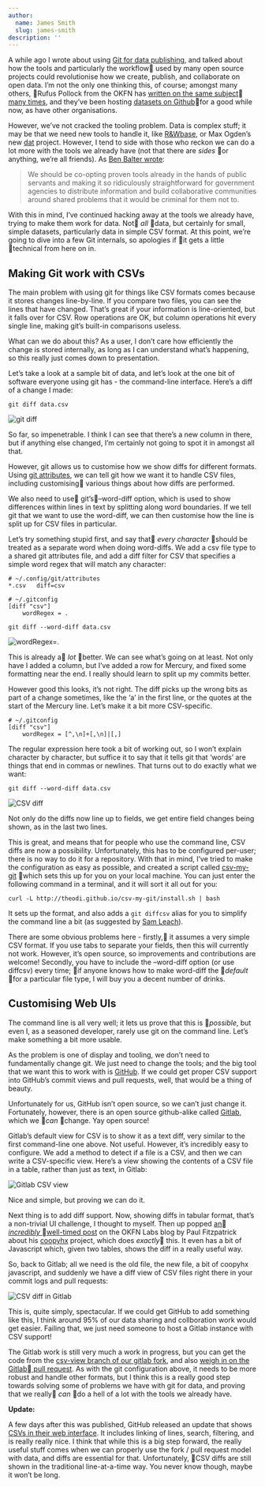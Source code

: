 ```yaml
---
author:
  name: James Smith
  slug: james-smith
description: ''
---
```


<p>A while ago I wrote about using <a rel="external" href="http://theodi.org/blog/git-data-publishing">Git for data publishing</a>, and talked about how the tools and particularly the workflow used by many open source projects could revolutionise how we create, publish, and collaborate on open data. I&rsquo;m not the only one thinking this, of course; amongst many others, Rufus Pollock from the OKFN has <a rel="external" href="http://blog.okfn.org/2013/07/02/git-and-github-for-data/">written on the same subject</a> <a rel="external" href="http://blog.okfn.org/2010/07/12/we-need-distributed-revisionversion-control-for-data/">many times</a>, and they&rsquo;ve been hosting <a rel="external" href="https://github.com/datasets">datasets on Github</a>for a good while now, as have other organisations.</p>

<p>However, we&rsquo;ve not cracked the tooling problem. Data is complex stuff; it may be that we need new tools to handle it, like <a rel="external" href="http://rawbase.github.io/">R&amp;Wbase</a>, or Max Ogden&rsquo;s new <a rel="external" href="https://github.com/maxogden/dat">dat</a> project. However, I tend to side with those who reckon we can do a lot more with the tools we already have (not that there are <em>sides</em> or anything, we&rsquo;re all friends). As <a rel="external" href="http://ben.balter.com/2013/07/01/technologys-the-easy-part/">Ben Balter wrote</a>:</p>

<blockquote>
  <p>We should be co-opting proven tools already in the hands of public servants and making it so ridiculously straightforward for government agencies to distribute information and build collaborative communities around shared problems that it would be criminal for them not to.</p>
</blockquote>

<p>With this in mind, I&rsquo;ve continued hacking away at the tools we already have, trying to make them work for data. Not <em>all</em> data, but certainly for small, simple datasets, particularly data in simple CSV format. At this point, we&rsquo;re going to dive into a few Git internals, so apologies if it gets a little technical from here on in.</p>

<h2>Making Git work with CSVs</h2>

<p>The main problem with using git for things like CSV formats comes because it stores changes line-by-line. If you compare two files, you can see the lines that have changed. That&rsquo;s great if your information is line-oriented, but it falls over for CSV. Row operations are OK, but column operations hit every single line, making git&rsquo;s built-in comparisons useless.</p>

<p>What can we do about this? As a user, I don&rsquo;t care how efficiently the change is stored internally, as long as I can understand what&rsquo;s happening, so this really just comes down to presentation.</p>

<p>Let&rsquo;s take a look at a sample bit of data, and let&rsquo;s look at the one bit of software everyone using git has - the command-line interface. Here&rsquo;s a diff of a change I made:</p>

<p><code>git diff data.csv</code></p>

<p><img src="http://bd7a65e2cb448908f934-86a50c88e47af9e1fb58ce0672b5a500.r32.cf3.rackcdn.com/uploads/assets/legacy/diff%2Dcolour.png" alt="git diff" /></p>

<p>So far, so impenetrable. I think I can see that there&rsquo;s a new column in there, but if anything else changed, I&rsquo;m certainly not going to spot it in amongst all that.</p>

<p>However, git allows us to customise how we show diffs for different formats. Using <a rel="external" href="http://git-scm.com/book/ch7-2.html">git attributes</a>, we can tell git how we want it to handle CSV files, including customising various things about how diffs are performed.</p>

<p>We also need to use git&rsquo;s&ndash;word-diff option, which is used to show differences within lines in text by splitting along word boundaries. If we tell git that we want to use the word-diff, we can then customise how the line is split up for CSV files in particular.</p>

<p>Let&rsquo;s try something stupid first, and say that <em>every character</em> should be treated as a separate word when doing word-diffs. We add a csv file type to a shared git attributes file, and add a diff filter for CSV that specifies a simple word regex that will match any character:</p>

<pre><code># ~/.config/git/attributes
*.csv	diff=csv

# ~/.gitconfig
[diff "csv"]
	wordRegex = .
</code></pre>

<p><code>git diff --word-diff data.csv</code></p>

<p><img src="http://bd7a65e2cb448908f934-86a50c88e47af9e1fb58ce0672b5a500.r32.cf3.rackcdn.com/uploads/assets/legacy/wordRegexDot.png" alt="wordRegex=." /></p>

<p>This is already a <em>lot</em> better. We can see what&rsquo;s going on at least. Not only have I added a column, but I&rsquo;ve added a row for Mercury, and fixed some formatting near the end. I really should learn to split up my commits better.</p>

<p>However good this looks, it&rsquo;s not right. The diff picks up the wrong bits as part of a change sometimes, like the &lsquo;a&rsquo; in the first line, or the quotes at the start of the Mercury line. Let&rsquo;s make it a bit more CSV-specific.</p>

<pre><code># ~/.gitconfig
[diff "csv"]
	wordRegex = [^,\n]+[,\n]|[,]
</code></pre>

<p>The regular expression here took a bit of working out, so I won&rsquo;t explain character by character, but suffice it to say that it tells git that &lsquo;words&rsquo; are things that end in commas or newlines. That turns out to do exactly what we want:</p>

<p><code>git diff --word-diff data.csv</code></p>

<p><img src="http://bd7a65e2cb448908f934-86a50c88e47af9e1fb58ce0672b5a500.r32.cf3.rackcdn.com/uploads/assets/legacy/csv%2Ddiff.png" alt="CSV diff" /></p>

<p>Not only do the diffs now line up to fields, we get entire field changes being shown, as in the last two lines.</p>

<p>This is great, and means that for people who use the command line, CSV diffs are now a possibility. Unfortunately, this has to be configured per-user; there is no way to do it for a repository. With that in mind, I&rsquo;ve tried to make the configuration as easy as possible, and created a script called <a rel="external" href="https://github.com/theodi/csv-my-git">csv-my-git</a> which sets this up for you on your local machine. You can just enter the following command in a terminal, and it will sort it all out for you:</p>

<pre><code>curl -L http://theodi.github.io/csv-my-git/install.sh | bash
</code></pre>

<p>It sets up the format, and also adds a <code>git diffcsv</code> alias for you to simplify the command line a bit (as suggested by <a rel="external" href="https://twitter.com/samuelleach">Sam Leach</a>).</p>

<p>There are some obvious problems here - firstly, it assumes a very simple CSV format. If you use tabs to separate your fields, then this will currently not work. However, it&rsquo;s open source, so improvements and contributions are welcome! Secondly, you have to include the &ndash;word-diff option (or use diffcsv) every time; if anyone knows how to make word-diff the <em>default</em> for a particular file type, I will buy you a decent number of drinks.</p>

<h2>Customising Web UIs</h2>

<p>The command line is all very well; it lets us prove that this is <em>possible</em>, but even I, as a seasoned developer, rarely use git on the command line. Let&rsquo;s make something a bit more usable.</p>

<p>As the problem is one of display and tooling, we don&rsquo;t need to fundamentally change git. We just need to change the tools; and the big tool that we want this to work with is <a rel="external" href="http://github.com">GitHub</a>. If we could get proper CSV support into GitHub&rsquo;s commit views and pull requests, well, that would be a thing of beauty.</p>

<p>Unfortunately for us, GitHub isn&rsquo;t open source, so we can&rsquo;t just change it. Fortunately, however, there is an open source github-alike called <a rel="external" href="http://gitlab.org/">Gitlab</a>, which we <em>can</em> change. Yay open source!</p>

<p>Gitlab&rsquo;s default view for CSV is to show it as a text diff, very similar to the first command-line one above. Not useful. However, it&rsquo;s incredibly easy to configure. We add a method to detect if a file is a CSV, and then we can write a CSV-specific view. Here&rsquo;s a view showing the contents of a CSV file in a table, rather than just as text, in Gitlab:</p>

<p><img src="http://bd7a65e2cb448908f934-86a50c88e47af9e1fb58ce0672b5a500.r32.cf3.rackcdn.com/uploads/assets/legacy/csv_table.png" alt="Gitlab CSV view" /></p>

<p>Nice and simple, but proving we can do it.</p>

<p>Next thing is to add diff support. Now, showing diffs in tabular format, that&rsquo;s a non-trivial UI challenge, I thought to myself. Then up popped <a rel="external" href="http://okfnlabs.org/blog/2013/08/08/diffing-and-patching-data.html">an <em>incredibly</em> well-timed post</a> on the OKFN Labs blog by Paul Fitzpatrick about his <a rel="external" href="http://paulfitz.github.io/coopyhx/">coopyhx</a> project, which does <em>exactly</em> this. It even has a bit of Javascript which, given two tables, shows the diff in a really useful way.</p>

<p>So, back to Gitlab; all we need is the old file, the new file, a bit of coopyhx javascript, and suddenly we have a diff view of CSV files right there in your commit logs and pull requests:</p>

<p><img src="http://bd7a65e2cb448908f934-86a50c88e47af9e1fb58ce0672b5a500.r32.cf3.rackcdn.com/uploads/assets/legacy/csv_gitlab_diff.png" alt="CSV diff in Gitlab" /></p>

<p>This is, quite simply, spectacular. If we could get GitHub to add something like this, I think around 95% of our data sharing and collboration work would get easier. Failing that, we just need someone to host a Gitlab instance with CSV support!</p>

<p>The Gitlab work is still very much a work in progress, but you can get the code from the <a rel="external" href="https://github.com/theodi/gitlabhq/tree/csv-view">csv-view branch of our gitlab fork</a>, and also <a rel="external" href="https://github.com/gitlabhq/gitlabhq/pull/4810">weigh in on the Gitlab pull request</a>. As with the git configuration above, it needs to be more robust and handle other formats, but I think this is a really good step towards solving some of problems we have with git for data, and proving that we really <em>can</em> do a hell of a lot with the tools we already have.</p>

<p><strong>Update:</strong></p>

<p>A few days after this was published, GitHub released an update that shows <a rel="external" href="https://github.com/blog/1601-see-your-csvs">CSVs in their web interface</a>. It includes linking of lines, search, filtering, and is really really nice. I think that while this is a big step forward, the really useful stuff comes when we can properly use the fork / pull request model with data, and diffs are essential for that. Unfortunately, CSV diffs are still shown in the traditional line-at-a-time way. You never know though, maybe it won&rsquo;t be long.</p>
